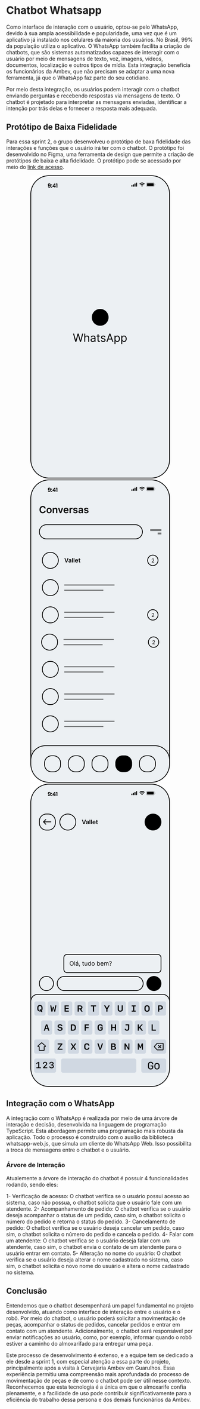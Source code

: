 # Chatbot Whatsapp

Como interface de interação com o usuário, optou-se pelo WhatsApp, devido à sua ampla acessibilidade e popularidade, uma vez que é um aplicativo já instalado nos celulares da maioria dos usuários. No Brasil, 99% da população utiliza o aplicativo. O WhatsApp também facilita a criação de chatbots, que são sistemas automatizados capazes de interagir com o usuário por meio de mensagens de texto, voz, imagens, vídeos, documentos, localização e outros tipos de mídia. Esta integração beneficia os funcionários da Ambev, que não precisam se adaptar a uma nova ferramenta, já que o WhatsApp faz parte do seu cotidiano.

Por meio desta integração, os usuários podem interagir com o chatbot enviando perguntas e recebendo respostas via mensagens de texto. O chatbot é projetado para interpretar as mensagens enviadas, identificar a intenção por trás delas e fornecer a resposta mais adequada.

## Protótipo de Baixa Fidelidade

Para essa sprint 2, o grupo desenvolveu o protótipo de baxa fidelidade das interações e funções que o usuário irá ter com o chatbot. O protótipo foi desenvolvido no Figma, uma ferramenta de design que permite a criação de protótipos de baixa e alta fidelidade. O protótipo pode se acessado por meio do [link de acesso](https://www.figma.com/file/30UeP53WIJoLGIjlzd61if/Pr%C3%B3totipo-de-Baixa-Fidelidade?type=design&node-id=0%3A1&mode=design&t=G1gccUgdLWDn5Nad-1).

<p align="center" style="flex">
<img src="docs/static/img/../../../../../static/img/000.png">
<img src="docs/static/img/../../../../../static/img/001.png">
<img src="docs/static/img/../../../../../static/img/002.png">
</p>

## Integração com o WhatsApp

A integração com o WhatsApp é realizada por meio de uma árvore de interação e decisão, desenvolvida na linguagem de programação TypeScript. Esta abordagem permite uma programação mais robusta da aplicação. Todo o processo é construído com o auxílio da biblioteca whatsapp-web.js, que simula um cliente do WhatsApp Web. Isso possibilita a troca de mensagens entre o chatbot e o usuário.

### Árvore de Interação

Atualemente a árvore de interação do chatbot é possuir 4 funcionalidades rodando, sendo eles:

1- Verificação de acesso: O chatbot verifica se o usuário possui acesso ao sistema, caso não possua, o chatbot solicita que o usuário fale com um atendente.
2- Acompanhamento de pedido: O chatbot verifica se o usuário deseja acompanhar o status de um pedido, caso sim, o chatbot solicita o número do pedido e retorna o status do pedido.
3- Cancelamento de pedido: O chatbot verifica se o usuário deseja cancelar um pedido, caso sim, o chatbot solicita o número do pedido e cancela o pedido.
4- Falar com um atendente: O chatbot verifica se o usuário deseja falar com um atendente, caso sim, o chatbot envia o contato de um atendente para o usuário entrar em contato.
5- Alteração no nome do usuário: O chatbot verifica se o usuário deseja alterar o nome cadastrado no sistema, caso sim, o chatbot solicita o novo nome do usuário e altera o nome cadastrado no sistema.

## Conclusão

Entendemos que o chatbot desempenhará um papel fundamental no projeto desenvolvido, atuando como interface de interação entre o usuário e o robô. Por meio do chatbot, o usuário poderá solicitar a movimentação de peças, acompanhar o status de pedidos, cancelar pedidos e entrar em contato com um atendente. Adicionalmente, o chatbot será responsável por enviar notificações ao usuário, como, por exemplo, informar quando o robô estiver a caminho do almoxarifado para entregar uma peça.

Este processo de desenvolvimento é extenso, e a equipe tem se dedicado a ele desde a sprint 1, com especial atenção a essa parte do projeto, principalmente após a visita à Cervejaria Ambev em Guarulhos. Essa experiência permitiu uma compreensão mais aprofundada do processo de movimentação de peças e de como o chatbot pode ser útil nesse contexto. Reconhecemos que esta tecnologia é a única em que o almoxarife confia plenamente, e a facilidade de uso pode contribuir significativamente para a eficiência do trabalho dessa persona e dos demais funcionários da Ambev.